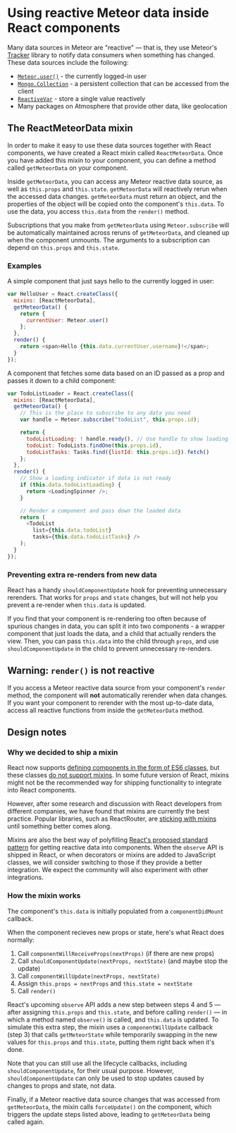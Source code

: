 <h1>Using reactive Meteor data inside React components</h1>

Many data sources in Meteor are "reactive" &mdash; that is, they use Meteor's [Tracker](https://www.meteor.com/tracker) library to notify data consumers when something has changed. These data sources include the following:

- [`Meteor.user()`](http://docs.meteor.com/#/full/meteor_user) - the currently logged-in user
- [`Mongo.Collection`](http://docs.meteor.com/#/full/collections) - a persistent collection that can be accessed from the client
- [`ReactiveVar`](http://docs.meteor.com/#/full/reactivevar_pkg) - store a single value reactively
- Many packages on Atmosphere that provide other data, like geolocation

## The ReactMeteorData mixin

In order to make it easy to use these data sources together with React components, we have created a React mixin called `ReactMeteorData`. Once you have added this mixin to your component, you can define a method called `getMeteorData` on your component.

Inside `getMeteorData`, you can access any Meteor reactive data source, as well as `this.props` and `this.state`. `getMeteorData` will reactively rerun when the accessed data changes. `getMeteorData` must return an object, and the properties of the object will be copied onto the component's `this.data`.  To use the data, you access `this.data` from the `render()` method.

Subscriptions that you make from `getMeteorData` using `Meteor.subscribe` will be automatically maintained across reruns of `getMeteorData`, and cleaned up when the component unmounts.  The arguments to a subscription can depend on `this.props` and `this.state`.

### Examples

A simple component that just says hello to the currently logged in user:

```js
var HelloUser = React.createClass({
  mixins: [ReactMeteorData],
  getMeteorData() {
    return {
      currentUser: Meteor.user()
    };
  },
  render() {
    return <span>Hello {this.data.currentUser.username}!</span>;
  }
});
```

A component that fetches some data based on an ID passed as a prop and passes it down to a child component:

```js
var TodoListLoader = React.createClass({
  mixins: [ReactMeteorData],
  getMeteorData() {
    // This is the place to subscribe to any data you need
    var handle = Meteor.subscribe("todoList", this.props.id);

    return {
      todoListLoading: ! handle.ready(), // Use handle to show loading state
      todoList: TodoLists.findOne(this.props.id),
      todoListTasks: Tasks.find({listId: this.props.id}).fetch()
    };
  },
  render() {
    // Show a loading indicator if data is not ready
    if (this.data.todoListLoading) {
      return <LoadingSpinner />;
    }

    // Render a component and pass down the loaded data
    return (
      <TodoList
        list={this.data.todoList}
        tasks={this.data.todoListTasks} />
    );
  }
});
```

### Preventing extra re-renders from new data

React has a handy `shouldComponentUpdate` hook for preventing unnecessary rerenders. That works for `props` and `state` changes, but will not help you prevent a re-render when `this.data` is updated.

If you find that your component is re-rendering too often because of spurious changes in data, you can split it into two components - a wrapper component that just loads the data, and a child that actually renders the view. Then, you can pass `this.data` into the child through `props`, and use `shouldComponentUpdate` in the child to prevent unnecessary re-renders.

## Warning: `render()` is not reactive

If you access a Meteor reactive data source from your component's `render` method, the component will **not** automatically rerender when data changes. If you want your component to rerender with the most up-to-date data, access all reactive functions from inside the `getMeteorData` method.

## Design notes

### Why we decided to ship a mixin

React now supports [defining components in the form of ES6 classes](https://facebook.github.io/react/docs/reusable-components.html#es6-classes), but these classes [do not support mixins](https://facebook.github.io/react/docs/reusable-components.html#no-mixins). In some future version of React, mixins might not be the recommended way for shipping functionality to integrate into React components.

However, after some research and discussion with React developers from different companies, we have found that mixins are currently the best practice. Popular libraries, such as ReactRouter, are [sticking with mixins](https://github.com/rackt/react-router/blob/master/UPGRADE_GUIDE.md#0132---0133) until something better comes along.

Mixins are also the best way of polyfilling [React's proposed standard pattern](https://github.com/facebook/react/issues/3398) for getting reactive data into components. When the `observe` API is shipped in React, or when decorators or mixins are added to JavaScript classes, we will consider switching to those if they provide a better integration.  We expect the community will also experiment with other integrations.

### How the mixin works

The component's `this.data` is initially populated from a `componentDidMount` callback.

When the component recieves new props or state, here's what React does normally:

1. Call `componentWillReceiveProps(nextProps)` (if there are new props)
2. Call `shouldComponentUpdate(nextProps, nextState)` (and maybe stop the update)
3. Call `componentWillUpdate(nextProps, nextState)`
4. Assign `this.props = nextProps` and `this.state = nextState`
5. Call `render()`

React's upcoming `observe` API adds a new step between steps 4 and 5 &mdash; after assigning `this.props` and `this.state`, and before calling `render()` &mdash; in which a method named `observe()` is called, and `this.data` is updated.  To simulate this extra step, the mixin uses a `componentWillUpdate` callback (step 3) that calls `getMeteorState` while temporarily swapping in the new values for `this.props` and `this.state`, putting them right back when it's done.

Note that you can still use all the lifecycle callbacks, including `shouldComponentUpdate`, for their usual purpose.  However, `shouldComponentUpdate` can only be used to stop updates caused by changes to props and state, not data.

Finally, if a Meteor reactive data source changes that was accessed from `getMeteorData`, the mixin calls `forceUpdate()` on the component, which triggers the update steps listed above, leading to `getMeteorData` being called again.
